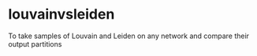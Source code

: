 # louvainvsleiden
To take samples of Louvain and Leiden on any network and compare their output partitions
